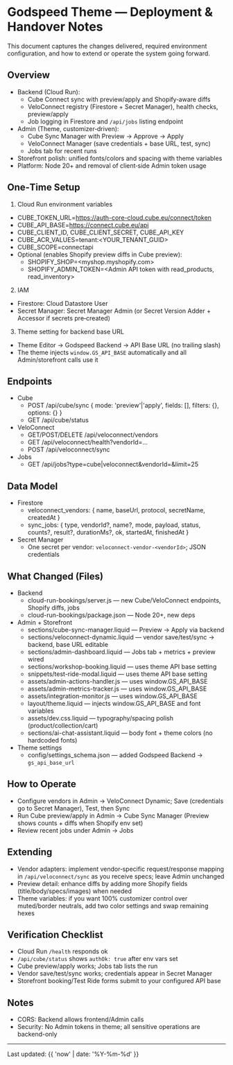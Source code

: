 # Godspeed Theme — Deployment & Handover Notes

This document captures the changes delivered, required environment configuration, and how to extend or operate the system going forward.

## Overview

- Backend (Cloud Run):
  - Cube Connect sync with preview/apply and Shopify‑aware diffs
  - VeloConnect registry (Firestore + Secret Manager), health checks, preview/apply
  - Job logging in Firestore and `/api/jobs` listing endpoint
- Admin (Theme, customizer‑driven):
  - Cube Sync Manager with Preview → Approve → Apply
  - VeloConnect Manager (save credentials + base URL, test, sync)
  - Jobs tab for recent runs
- Storefront polish: unified fonts/colors and spacing with theme variables
- Platform: Node 20+ and removal of client‑side Admin token usage

## One‑Time Setup

1) Cloud Run environment variables

- CUBE_TOKEN_URL=https://auth-core-cloud.cube.eu/connect/token
- CUBE_API_BASE=https://connect.cube.eu/api
- CUBE_CLIENT_ID, CUBE_CLIENT_SECRET, CUBE_API_KEY
- CUBE_ACR_VALUES=tenant:<YOUR_TENANT_GUID>
- CUBE_SCOPE=connectapi
- Optional (enables Shopify preview diffs in Cube preview):
  - SHOPIFY_SHOP=<myshop.myshopify.com>
  - SHOPIFY_ADMIN_TOKEN=<Admin API token with read_products, read_inventory>

2) IAM

- Firestore: Cloud Datastore User
- Secret Manager: Secret Manager Admin (or Secret Version Adder + Accessor if secrets pre‑created)

3) Theme setting for backend base URL

- Theme Editor → Godspeed Backend → API Base URL (no trailing slash)
- The theme injects `window.GS_API_BASE` automatically and all Admin/storefront calls use it

## Endpoints

- Cube
  - POST /api/cube/sync { mode: 'preview'|'apply', fields: [], filters: {}, options: {} }
  - GET /api/cube/status
- VeloConnect
  - GET/POST/DELETE /api/veloconnect/vendors
  - GET /api/veloconnect/health?vendorId=...
  - POST /api/veloconnect/sync
- Jobs
  - GET /api/jobs?type=cube|veloconnect&vendorId=&limit=25

## Data Model

- Firestore
  - veloconnect_vendors: { name, baseUrl, protocol, secretName, createdAt }
  - sync_jobs: { type, vendorId?, name?, mode, payload, status, counts?, result?, durationMs?, ok, startedAt, finishedAt }
- Secret Manager
  - One secret per vendor: `veloconnect-vendor-<vendorId>`; JSON credentials

## What Changed (Files)

- Backend
  - cloud-run-bookings/server.js — new Cube/VeloConnect endpoints, Shopify diffs, jobs
  - cloud-run-bookings/package.json — Node 20+, new deps
- Admin + Storefront
  - sections/cube-sync-manager.liquid — Preview → Apply via backend
  - sections/veloconnect-dynamic.liquid — vendor save/test/sync → backend, base URL editable
  - sections/admin-dashboard.liquid — Jobs tab + metrics + preview wired
  - sections/workshop-booking.liquid — uses theme API base setting
  - snippets/test-ride-modal.liquid — uses theme API base setting
  - assets/admin-actions-handler.js — uses window.GS_API_BASE
  - assets/admin-metrics-tracker.js — uses window.GS_API_BASE
  - assets/integration-monitor.js — uses window.GS_API_BASE
  - layout/theme.liquid — injects window.GS_API_BASE and font variables
  - assets/dev.css.liquid — typography/spacing polish (product/collection/cart)
  - sections/ai-chat-assistant.liquid — body font + theme colors (no hardcoded fonts)
- Theme settings
  - config/settings_schema.json — added Godspeed Backend → `gs_api_base_url`

## How to Operate

- Configure vendors in Admin → VeloConnect Dynamic; Save (credentials go to Secret Manager), Test, then Sync
- Run Cube preview/apply in Admin → Cube Sync Manager (Preview shows counts + diffs when Shopify env set)
- Review recent jobs under Admin → Jobs

## Extending

- Vendor adapters: implement vendor‑specific request/response mapping in `/api/veloconnect/sync` as you receive specs; leave Admin unchanged
- Preview detail: enhance diffs by adding more Shopify fields (title/body/specs/images) when needed
- Theme variables: if you want 100% customizer control over muted/border neutrals, add two color settings and swap remaining hexes

## Verification Checklist

- Cloud Run `/health` responds ok
- `/api/cube/status` shows `authOk: true` after env vars set
- Cube preview/apply works; Jobs tab lists the run
- Vendor save/test/sync works; credentials appear in Secret Manager
- Storefront booking/Test Ride forms submit to your configured API base

## Notes

- CORS: Backend allows frontend/Admin calls
- Security: No Admin tokens in theme; all sensitive operations are backend-only

---

Last updated: {{ 'now' | date: '%Y-%m-%d' }}
